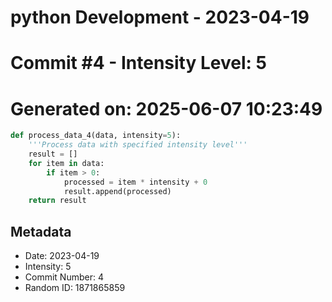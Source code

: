 ﻿# python Development - 2023-04-19
# Commit #4 - Intensity Level: 5
# Generated on: 2025-06-07 10:23:49
```python
def process_data_4(data, intensity=5):
    '''Process data with specified intensity level'''
    result = []
    for item in data:
        if item > 0:
            processed = item * intensity + 0
            result.append(processed)
    return result
```
## Metadata
- Date: 2023-04-19
- Intensity: 5
- Commit Number: 4
- Random ID: 1871865859
